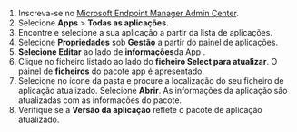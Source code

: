 
1. Inscreva-se no [Microsoft Endpoint Manager Admin Center](https://go.microsoft.com/fwlink/?linkid=2109431).
2. Selecione **Apps** > **Todas as aplicações.**
3. Encontre e selecione a sua aplicação a partir da lista de aplicações.  
4. Selecione **Propriedades** sob **Gestão** a partir do painel de aplicações.
5. **Selecione Editar** ao lado de **informações**da App .  
6. Clique no ficheiro listado ao lado do **ficheiro Select para atualizar**. O painel de **ficheiros** do pacote app é apresentado.
7. Selecione no ícone da pasta e procure a localização do seu ficheiro de aplicação atualizado. Selecione **Abrir**. As informações da aplicação são atualizadas com as informações do pacote.  
8. Verifique se a **Versão da aplicação** reflete o pacote de aplicação atualizado.